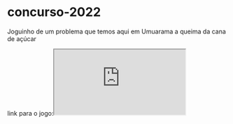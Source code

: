 # concurso-2022
Joguinho de um problema que temos aqui em Umuarama a queima da cana de açúcar

link para o jogo:<iframe src="https://editor.p5js.org/K3VINNNY/full/x3Dsvc3DM"></iframe>
